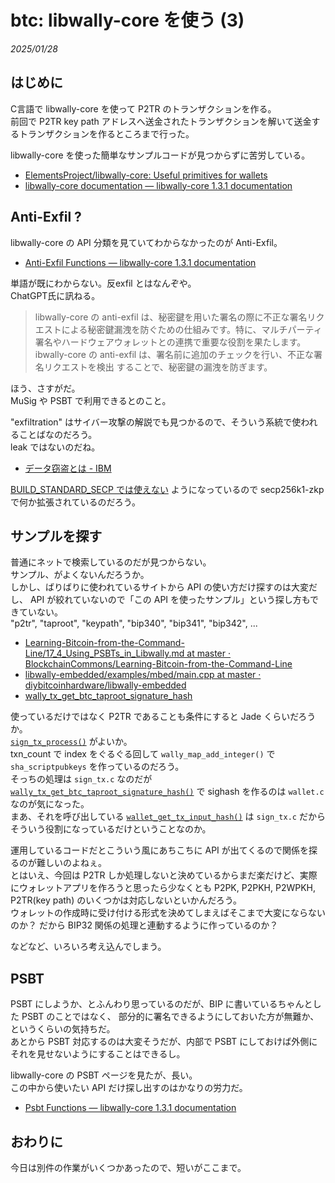 # btc: libwally-core を使う (3)

_2025/01/28_

## はじめに

C言語で libwally-core を使って P2TR のトランザクションを作る。  
前回で P2TR key path アドレスへ送金されたトランザクションを解いて送金するトランザクションを作るところまで行った。

libwally-core を使った簡単なサンプルコードが見つからずに苦労している。

* [ElementsProject/libwally-core: Useful primitives for wallets](https://github.com/ElementsProject/libwally-core)
* [libwally-core documentation — libwally-core 1.3.1 documentation](https://wally.readthedocs.io/en/release_1.3.1/index.html)

## Anti-Exfil ?

libwally-core の API 分類を見ていてわからなかったのが Anti-Exfil。

* [Anti-Exfil Functions — libwally-core 1.3.1 documentation](https://wally.readthedocs.io/en/release_1.3.1/anti_exfil.html#c.wally_ae_signer_commit_from_bytes)

単語が既にわからない。反exfil とはなんぞや。  
ChatGPT氏に訊ねる。

> libwally-core の anti-exfil は、秘密鍵を用いた署名の際に不正な署名リクエストによる秘密鍵漏洩を防ぐための仕組みです。特に、マルチパーティ署名やハードウェアウォレットとの連携で重要な役割を果たします。
> ibwally-core の anti-exfil は、署名前に追加のチェックを行い、不正な署名リクエストを検出 することで、秘密鍵の漏洩を防ぎます。

ほう、さすがだ。  
MuSig や PSBT で利用できるとのこと。

"exfiltration" はサイバー攻撃の解説でも見つかるので、そういう系統で使われることばなのだろう。  
leak ではないのだね。

* [データ窃盗とは - IBM](https://www.ibm.com/jp-ja/topics/data-exfiltration)

[BUILD_STANDARD_SECP では使えない](https://github.com/ElementsProject/libwally-core/blob/release_1.3.1/include/wally_anti_exfil.h#L10) ようになっているので secp256k1-zkp で何か拡張されているのだろう。

## サンプルを探す

普通にネットで検索しているのだが見つからない。  
サンプル、がよくないんだろうか。  
しかし、ばりばりに使われているサイトから API の使い方だけ探すのは大変だし、
API が絞れていないので「この API を使ったサンプル」という探し方もできていない。  
"p2tr", "taproot", "keypath", "bip340", "bip341", "bip342", ...  

* [Learning-Bitcoin-from-the-Command-Line/17_4_Using_PSBTs_in_Libwally.md at master · BlockchainCommons/Learning-Bitcoin-from-the-Command-Line](https://github.com/BlockchainCommons/Learning-Bitcoin-from-the-Command-Line/blob/master/17_4_Using_PSBTs_in_Libwally.md)
* [libwally-embedded/examples/mbed/main.cpp at master · diybitcoinhardware/libwally-embedded](https://github.com/diybitcoinhardware/libwally-embedded/blob/master/examples/mbed/main.cpp)
* [wally_tx_get_btc_taproot_signature_hash](https://github.com/Blockstream/Jade/blob/0406e89abee17abc3cec0a3858e1533807a28487/main/wallet.c#L1128)

使っているだけではなく P2TR であることも条件にすると Jade くらいだろうか。  
[`sign_tx_process()`](https://github.com/Blockstream/Jade/blob/0406e89abee17abc3cec0a3858e1533807a28487/main/process/sign_tx.c#L392) がよいか。  
txn_count で index をぐるぐる回して `wally_map_add_integer()` で `sha_scriptpubkeys` を作っているのだろう。  
そっちの処理は `sign_tx.c` なのだが [`wally_tx_get_btc_taproot_signature_hash()`](https://github.com/Blockstream/Jade/blob/0406e89abee17abc3cec0a3858e1533807a28487/main/wallet.c#L1128) で sighash を作るのは `wallet.c` なのが気になった。  
まあ、それを呼び出している [`wallet_get_tx_input_hash()`](https://github.com/Blockstream/Jade/blob/0406e89abee17abc3cec0a3858e1533807a28487/main/process/sign_tx.c#L711) は `sign_tx.c` だからそういう役割になっているだけということなのか。

運用しているコードだとこういう風にあちこちに API が出てくるので関係を探るのが難しいのよねぇ。  
とはいえ、今回は P2TR しか処理しないと決めているからまだ楽だけど、実際にウォレットアプリを作ろうと思ったら少なくとも P2PK, P2PKH, P2WPKH, P2TR(key path) のいくつかは対応しないといかんだろう。  
ウォレットの作成時に受け付ける形式を決めてしまえばそこまで大変にならないのか？ 
だから BIP32 関係の処理と連動するように作っているのか？

などなど、いろいろ考え込んでしまう。

## PSBT

PSBT にしようか、とふんわり思っているのだが、BIP に書いているちゃんとした PSBT のことではなく、
部分的に署名できるようにしておいた方が無難か、というくらいの気持ちだ。  
あとから PSBT 対応するのは大変そうだが、内部で PSBT にしておけば外側にそれを見せないようにすることはできるし。

libwally-core の PSBT ページを見たが、長い。  
この中から使いたい API だけ探し出すのはかなりの労力だ。

* [Psbt Functions — libwally-core 1.3.1 documentation](https://wally.readthedocs.io/en/release_1.3.1/psbt.html)

## おわりに

今日は別件の作業がいくつかあったので、短いがここまで。

